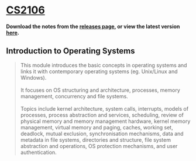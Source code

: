 # [CS2106](https://github.com/jontmy/cs2106/blob/master/src/cs2106.pdf) #

**Download the notes from the [releases page](https://github.com/jontmy/cs2106/releases), or view the latest version [here](https://github.com/jontmy/cs2106/blob/master/src/cs2106.pdf).**

## Introduction to Operating Systems ##

> This module introduces the basic concepts in operating systems and links it with contemporary operating systems (eg. Unix/Linux and Windows).<br><br>It focuses on OS structuring and architecture, processes, memory management, concurrency and file systems.<br><br>Topics include kernel architecture, system calls, interrupts, models of processes, process abstraction and services, scheduling, review of physical memory and memory management hardware, kernel memory management, virtual memory and paging, caches, working set, deadlock, mutual exclusion, synchronisation mechanisms, data and metadata in file systems, directories and structure, file system abstraction and operations, OS protection mechanisms, and user authentication.
